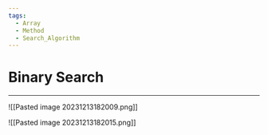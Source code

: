 ```yaml
---
tags:
  - Array
  - Method
  - Search_Algorithm
---
```


# Binary Search
---

![[Pasted image 20231213182009.png]]

![[Pasted image 20231213182015.png]]













